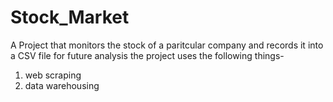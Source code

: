 # Stock_Market
A Project that monitors the stock of a paritcular company and records it into a CSV file for future analysis
the project uses the following things-
1. web scraping 
2. data warehousing

